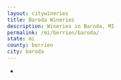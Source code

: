 ```yaml
---
layout: citywineries
title: Baroda Wineries
description: Wineries in Baroda, MI
permalink: /mi/berrien/baroda/
state: mi
county: berrien
city: baroda
---
```

-
